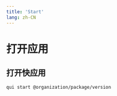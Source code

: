 ```yaml
---
title: 'Start'
lang: zh-CN
---
```


# 打开应用

## 打开快应用

 ``` shell
qui start @organization/package/version
 ```

